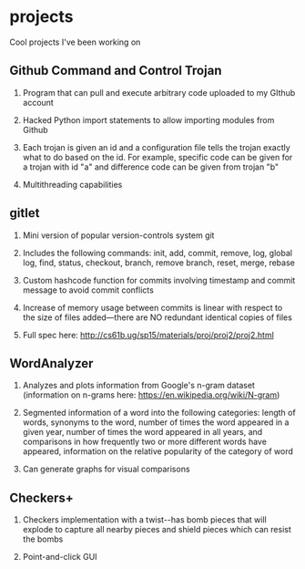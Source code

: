 # projects
Cool projects I've been working on

## Github Command and Control Trojan
1. Program that can pull and execute arbitrary code uploaded to my GIthub account

2. Hacked Python import statements to allow importing modules from Github

3. Each trojan is given an id and a configuration file tells the trojan exactly what to do based on the id. For example, specific code can be given for a trojan with id "a" and difference code can be given from trojan "b"

4. Multithreading capabilities

## gitlet
1. Mini version of popular version-controls system git

2. Includes the following commands: init, add, commit, remove, log, global log, find, status, checkout, branch, remove branch, reset, merge, rebase

3. Custom hashcode function for commits involving timestamp and commit message to avoid commit conflicts

4. Increase of memory usage between commits is linear with respect to the size of files added—there are NO redundant identical copies of files

5. Full spec here: http://cs61b.ug/sp15/materials/proj/proj2/proj2.html

## WordAnalyzer
1. Analyzes and plots information from Google's n-gram dataset (information on n-grams here: https://en.wikipedia.org/wiki/N-gram)

2. Segmented information of a word into the following categories: length of words, synonyms to the word, number of times the word appeared in a given year, number of times the word appeared in all years, and comparisons in how frequently two or more different words have appeared, information on the relative popularity of the category of word

3. Can generate graphs for visual comparisons

## Checkers+
1. Checkers implementation with a twist--has bomb pieces that will explode
to capture all nearby pieces and shield pieces which can resist the bombs

2. Point-and-click GUI


